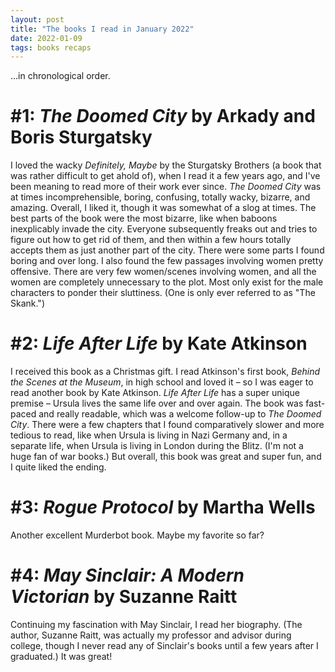 ```yaml
---
layout: post
title: "The books I read in January 2022"
date: 2022-01-09
tags: books recaps
---
```


...in chronological order.

# #1: *The Doomed City* by Arkady and Boris Sturgatsky

I loved the wacky *Definitely, Maybe* by the Sturgatsky Brothers (a book that was rather difficult to get ahold of), when I read it a few years ago, and I've been meaning to read more of their work ever since. 
*The Doomed City* was at times incomprehensible, boring, confusing, totally wacky, bizarre, and amazing. Overall, I liked it, though it was somewhat of a slog at times. The best parts of the book were the most bizarre, like when baboons inexplicably invade the city. Everyone subsequently freaks out and tries to figure out how to get rid of them, and then within a few hours totally accepts them as just another part of the city. There were some parts I found boring and over long. I also found the few passages involving women pretty offensive. There are very few women/scenes involving women, and all the women are completely unnecessary to the plot. Most only exist for the male characters to ponder their sluttiness. (One is only ever referred to as "The Skank.")

# #2: *Life After Life* by Kate Atkinson

I received this book as a Christmas gift. I read Atkinson's first book, *Behind the Scenes at the Museum*, in high school and loved it – so I was eager to read another book by Kate Atkinson. *Life After Life* has a super unique premise – Ursula lives the same life over and over again. The book was fast-paced and really readable, which was a welcome follow-up to *The Doomed City*. There were a few chapters that I found comparatively slower and more tedious to read, like when Ursula is living in Nazi Germany and, in a separate life, when Ursula is living in London during the Blitz. (I'm not a huge fan of war books.) But overall, this book was great and super fun, and I quite liked the ending.

# #3: *Rogue Protocol* by Martha Wells

Another excellent Murderbot book. Maybe my favorite so far?

# #4: *May Sinclair: A Modern Victorian* by Suzanne Raitt

Continuing my fascination with May Sinclair, I read her biography. (The author, Suzanne Raitt, was actually my professor and advisor during college, though I never read any of Sinclair's books until a few years after I graduated.) It was great!

<script data-goatcounter="https://dlog.goatcounter.com/count"
        async src="//gc.zgo.at/count.js"></script>